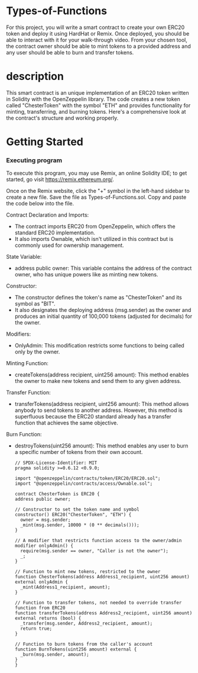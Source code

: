 # Types-of-Functions

For this project, you will write a smart contract to create your own ERC20 token and deploy it using HardHat or Remix. Once deployed, you should be able to interact with it for your walk-through video. From your chosen tool, the contract owner should be able to mint tokens to a provided address and any user should be able to burn and transfer tokens.

# description 

This smart contract is an unique implementation of an ERC20 token written in Solidity with the OpenZeppelin library. The code creates a new token called "ChesterToken" with the symbol "ETH" and provides functionality for minting, transferring, and burning tokens. Here's a comprehensive look at the contract's structure and working properly.

# Getting Started

### Executing program 

To execute this program, you may use Remix, an online Solidity IDE; to get started, go visit https://remix.ethereum.org/.

Once on the Remix website, click the "+" symbol in the left-hand sidebar to create a new file. Save the file as Types-of-Functions.sol. Copy and paste the code below into the file.

Contract Declaration and Imports:

* The contract imports ERC20 from OpenZeppelin, which offers the standard ERC20 implementation.
* It also imports Ownable, which isn't utilized in this contract but is commonly used for ownership management.

State Variable:

* address public owner: This variable contains the address of the contract owner, who has unique powers like as minting new tokens.

Constructor:

* The constructor defines the token's name as "ChesterToken" and its symbol as "BIT".
* It also designates the deploying address (msg.sender) as the owner and produces an initial quantity of 100,000 tokens (adjusted for decimals) for the owner.

Modifiers:

* OnlyAdmin: This modification restricts some functions to being called only by the owner.

Minting Function:

* createTokens(address recipient, uint256 amount): This method enables the owner to make new tokens and send them to any given address.

Transfer Function:

* transferTokens(address recipient, uint256 amount): This method allows anybody to send tokens to another address. However, this method is superfluous because the ERC20 standard already has a transfer function that achieves the same objective.

Burn Function:

* destroyTokens(uint256 amount): This method enables any user to burn a specific number of tokens from their own account.
 
      // SPDX-License-Identifier: MIT
      pragma solidity >=0.6.12 <0.9.0;

      import "@openzeppelin/contracts/token/ERC20/ERC20.sol";
      import "@openzeppelin/contracts/access/Ownable.sol";

      contract ChesterToken is ERC20 { 
      address public owner;

      // Constructor to set the token name and symbol
      constructor() ERC20("ChesterToken", "ETH") {
        owner = msg.sender;
        _mint(msg.sender, 10000 * (0 ** decimals()));
      }
 
      // A modifier that restricts function access to the owner/admin
      modifier onlyAdmin() {
        require(msg.sender == owner, "Caller is not the owner");
        _;
      }

      // Function to mint new tokens, restricted to the owner
      function ChesterTokens(address Address1_recipient, uint256 amount) external onlyAdmin {
        _mint(Address1_recipient, amount);
      }

      // Function to transfer tokens, not needed to override transfer function from ERC20
      function transferTokens(address Address2_recipient, uint256 amount) external returns (bool) {
        _transfer(msg.sender, Address2_recipient, amount);
        return true;
      }

      // Function to burn tokens from the caller's account
      function BurnTokens(uint256 amount) external {
        _burn(msg.sender, amount);
      }
      }


